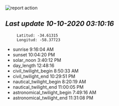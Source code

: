 ![report action](https://github.com/matiasz8/actions-for-reports/workflows/report%20action/badge.svg?branch=develop) 


## *****Last update 10-10-2020 03:10:16*****



		 Latitud: -34.61315
		 Longitud: -58.37723

 - sunrise 	 9:16:04 AM
 - sunset 	 10:04:20 PM
 - solar_noon 	 3:40:12 PM
 - day_length 	 12:48:16
 - civil_twilight_begin 	 8:50:33 AM
 - civil_twilight_end 	 10:29:51 PM
 - nautical_twilight_begin 	 8:20:19 AM
 - nautical_twilight_end 	 11:00:05 PM
 - astronomical_twilight_begin 	 7:49:16 AM
 - astronomical_twilight_end 	 11:31:08 PM
